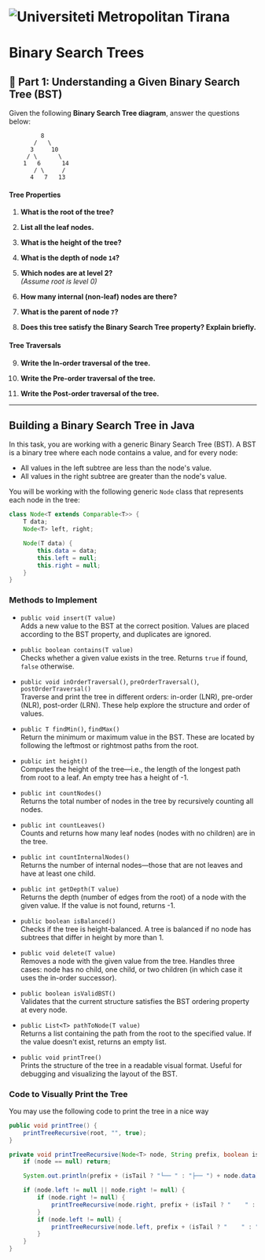 # ![Universiteti Metropolitan Tirana](https://umt.edu.al/wp-content/uploads/2024/11/Universiteti-Metropolitan-Tirana.webp)  

# Binary Search Trees

## 🌳 Part 1: Understanding a Given Binary Search Tree (BST)

Given the following **Binary Search Tree diagram**, answer the questions below:

```
         8
       /   \
      3     10
     / \      \
    1   6      14
       / \     /
      4   7   13
```

#### Tree Properties

1. **What is the root of the tree?**

2. **List all the leaf nodes.**

3. **What is the height of the tree?**

4. **What is the depth of node `14`?**

5. **Which nodes are at level 2?**  
   *(Assume root is level 0)*

6. **How many internal (non-leaf) nodes are there?**

7. **What is the parent of node `7`?**

8. **Does this tree satisfy the Binary Search Tree property? Explain briefly.**

#### Tree Traversals 

9. **Write the In-order traversal of the tree.**

10. **Write the Pre-order traversal of the tree.**

11. **Write the Post-order traversal of the tree.**

---

## Building a Binary Search Tree in Java

In this task, you are working with a generic Binary Search Tree (BST). A BST is a binary tree where each node contains a value, and for every node:
- All values in the left subtree are less than the node's value.
- All values in the right subtree are greater than the node's value.

You will be working with the following generic `Node` class that represents each node in the tree:

```java
class Node<T extends Comparable<T>> {
    T data;
    Node<T> left, right;

    Node(T data) {
        this.data = data;
        this.left = null;
        this.right = null;
    }
}
```

### Methods to Implement 

- `public void insert(T value)`  
  Adds a new value to the BST at the correct position. Values are placed according to the BST property, and duplicates are ignored.

- `public boolean contains(T value)`  
  Checks whether a given value exists in the tree. Returns `true` if found, `false` otherwise.

- `public void inOrderTraversal()`, `preOrderTraversal()`, `postOrderTraversal()`  
  Traverse and print the tree in different orders: in-order (LNR), pre-order (NLR), post-order (LRN). These help explore the structure and order of values.

- `public T findMin()`, `findMax()`  
  Return the minimum or maximum value in the BST. These are located by following the leftmost or rightmost paths from the root.

- `public int height()`  
  Computes the height of the tree—i.e., the length of the longest path from root to a leaf. An empty tree has a height of -1.

- `public int countNodes()`  
  Returns the total number of nodes in the tree by recursively counting all nodes.

- `public int countLeaves()`  
  Counts and returns how many leaf nodes (nodes with no children) are in the tree.

- `public int countInternalNodes()`  
  Returns the number of internal nodes—those that are not leaves and have at least one child.

- `public int getDepth(T value)`  
  Returns the depth (number of edges from the root) of a node with the given value. If the value is not found, returns -1.

- `public boolean isBalanced()`  
  Checks if the tree is height-balanced. A tree is balanced if no node has subtrees that differ in height by more than 1.

- `public void delete(T value)`  
  Removes a node with the given value from the tree. Handles three cases: node has no child, one child, or two children (in which case it uses the in-order successor).

- `public boolean isValidBST()`  
  Validates that the current structure satisfies the BST ordering property at every node.

- `public List<T> pathToNode(T value)`  
  Returns a list containing the path from the root to the specified value. If the value doesn't exist, returns an empty list.

- `public void printTree()`  
  Prints the structure of the tree in a readable visual format. Useful for debugging and visualizing the layout of the BST.

### Code to Visually Print the Tree

You may use the following code to print the tree in a nice way

```java
public void printTree() {
    printTreeRecursive(root, "", true);
}

private void printTreeRecursive(Node<T> node, String prefix, boolean isTail) {
    if (node == null) return;

    System.out.println(prefix + (isTail ? "└── " : "├── ") + node.data);

    if (node.left != null || node.right != null) {
        if (node.right != null) {
            printTreeRecursive(node.right, prefix + (isTail ? "    " : "│   "), false);
        }
        if (node.left != null) {
            printTreeRecursive(node.left, prefix + (isTail ? "    " : "│   "), true);
        }
    }
}
```
